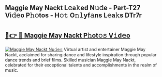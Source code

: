 ## Maggie May Nackt L𝚎a𝚔ed N𝚞𝚍e - Part-T27 Vi𝚍𝚎o P𝚑𝚘tos - H𝚘𝚝 O𝚗𝚕yf𝚊ns L𝚎a𝚔s DTr7r

# <h2><a href="http://kfa81c.oniu.top/?m=Maggie+May+Nackt">🔗👉 🔴 Maggie May Nackt P𝚑ot𝚘𝚜 V𝚒d𝚎o</a></h2>

[![Maggie May Nackt Nu𝚍e𝚜](https://i.imgur.com/0qMVB7G.gif)](http://kfa81c.oniu.top/?m=Maggie+May+Nackt)
Virtual artist and entertainer Maggie May Nackt, acclaimed for sharing dance and lifestyle inspiration through popular dance trends and brief films. Skilled musician Maggie May Nackt, celebrated for their exceptional talents and accomplishments in the realm of music.  
